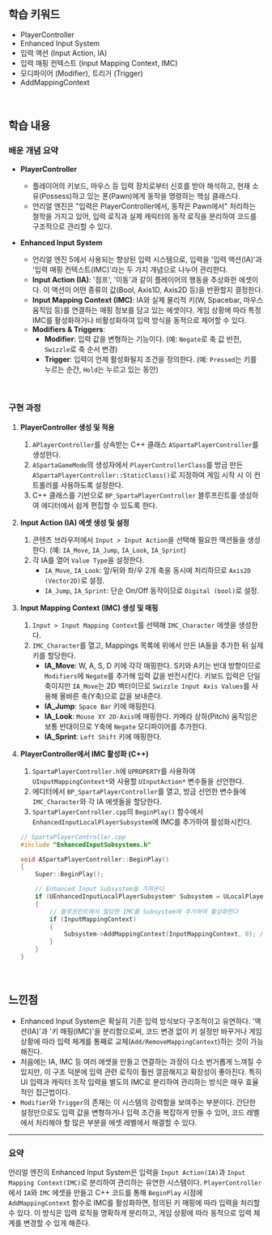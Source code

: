## 학습 키워드

  - PlayerController
  - Enhanced Input System
  - 입력 액션 (Input Action, IA)
  - 입력 매핑 컨텍스트 (Input Mapping Context, IMC)
  - 모디파이어 (Modifier), 트리거 (Trigger)
  - AddMappingContext

<br/>

## 학습 내용

### 배운 개념 요약

  - **PlayerController**

      - 플레이어의 키보드, 마우스 등 입력 장치로부터 신호를 받아 해석하고, 현재 소유(Possess)하고 있는 폰(Pawn)에게 동작을 명령하는 핵심 클래스다. 
      - 언리얼 엔진은 "입력은 PlayerController에서, 동작은 Pawn에서" 처리하는 철학을 가지고 있어, 입력 로직과 실제 캐릭터의 동작 로직을 분리하여 코드를 구조적으로 관리할 수 있다. 

  - **Enhanced Input System**

      - 언리얼 엔진 5에서 사용되는 향상된 입력 시스템으로, 입력을 '입력 액션(IA)'과 '입력 매핑 컨텍스트(IMC)'라는 두 가지 개념으로 나누어 관리한다. 
      - **Input Action (IA)**: '점프', '이동'과 같이 플레이어의 행동을 추상화한 에셋이다. 이 액션이 어떤 종류의 값(Bool, Axis1D, Axis2D 등)을 반환할지 결정한다. 
      - **Input Mapping Context (IMC)**: IA와 실제 물리적 키(W, Spacebar, 마우스 움직임 등)를 연결하는 매핑 정보를 담고 있는 에셋이다. 게임 상황에 따라 특정 IMC를 활성화하거나 비활성화하여 입력 방식을 동적으로 제어할 수 있다.
      - **Modifiers & Triggers**:
          - **Modifier**: 입력 값을 변형하는 기능이다. (예: `Negate`로 축 값 반전, `Swizzle`로 축 순서 변경)
          - **Trigger**: 입력이 언제 활성화될지 조건을 정의한다. (예: `Pressed`는 키를 누르는 순간, `Hold`는 누르고 있는 동안)

<br/>

### 구현 과정

1.  **PlayerController 생성 및 적용**

    1.  `APlayerController`를 상속받는 C++ 클래스 `ASpartaPlayerController`를 생성한다.
    2.  `ASpartaGameMode`의 생성자에서 `PlayerControllerClass`를 방금 만든 `ASpartaPlayerController::StaticClass()`로 지정하여 게임 시작 시 이 컨트롤러를 사용하도록 설정한다.
    3.  C++ 클래스를 기반으로 `BP_SpartaPlayerController` 블루프린트를 생성하여 에디터에서 쉽게 편집할 수 있도록 한다.

2.  **Input Action (IA) 에셋 생성 및 설정**

    1.  콘텐츠 브라우저에서 `Input > Input Action`을 선택해 필요한 액션들을 생성한다. (예: `IA_Move`, `IA_Jump`, `IA_Look`, `IA_Sprint`)
    2.  각 IA를 열어 `Value Type`을 설정한다.
          - `IA_Move`, `IA_Look`: 앞/뒤와 좌/우 2개 축을 동시에 처리하므로 `Axis2D (Vector2D)`로 설정.
          - `IA_Jump`, `IA_Sprint`: 단순 On/Off 동작이므로 `Digital (bool)`로 설정.

3.  **Input Mapping Context (IMC) 생성 및 매핑**

    1.  `Input > Input Mapping Context`를 선택해 `IMC_Character` 에셋을 생성한다.
    2.  `IMC_Character`를 열고, Mappings 목록에 위에서 만든 IA들을 추가한 뒤 실제 키를 할당한다.
          - **IA\_Move**: W, A, S, D 키에 각각 매핑한다. S키와 A키는 반대 방향이므로 `Modifiers`에 `Negate`를 추가해 입력 값을 반전시킨다. 키보드 입력은 단일 축이지만 `IA_Move`는 2D 벡터이므로 `Swizzle Input Axis Values`를 사용해 올바른 축(Y축)으로 값을 보내준다.
          - **IA\_Jump**: `Space Bar` 키에 매핑한다.
          - **IA\_Look**: `Mouse XY 2D-Axis`에 매핑한다. 카메라 상하(Pitch) 움직임은 보통 반대이므로 Y축에 `Negate` 모디파이어를 추가한다. 
          - **IA\_Sprint**: `Left Shift` 키에 매핑한다. 

4.  **PlayerController에서 IMC 활성화 (C++)**

    1.  `SpartaPlayerController.h`에 `UPROPERTY`를 사용하여 `UInputMappingContext*`와 사용할 `UInputAction*` 변수들을 선언한다. 
    2.  에디터에서 `BP_SpartaPlayerController`를 열고, 방금 선언한 변수들에 `IMC_Character`와 각 IA 에셋들을 할당한다.
    3.  `SpartaPlayerController.cpp`의 `BeginPlay()` 함수에서 `EnhancedInputLocalPlayerSubsystem`에 IMC를 추가하여 활성화시킨다.

    ```cpp
    // SpartaPlayerController.cpp
    #include "EnhancedInputSubsystems.h"

    void ASpartaPlayerController::BeginPlay()
    {
        Super::BeginPlay();

        // Enhanced Input Subsystem을 가져온다
        if (UEnhancedInputLocalPlayerSubsystem* Subsystem = ULocalPlayer::GetSubsystem<UEnhancedInputLocalPlayerSubsystem>(GetLocalPlayer()))
        {
            // 블루프린트에서 할당한 IMC를 Subsystem에 추가하여 활성화한다
            if (InputMappingContext)
            {
                Subsystem->AddMappingContext(InputMappingContext, 0); // 우선순위 0으로 추가
            }
        }
    }
    ```

<br/>

## 느낀점

  - Enhanced Input System은 확실히 기존 입력 방식보다 구조적이고 유연하다. '액션(IA)'과 '키 매핑(IMC)'을 분리함으로써, 코드 변경 없이 키 설정만 바꾸거나 게임 상황에 따라 입력 체계를 통째로 교체(`Add/RemoveMappingContext`)하는 것이 가능해진다.
  - 처음에는 IA, IMC 등 여러 에셋을 만들고 연결하는 과정이 다소 번거롭게 느껴질 수 있지만, 이 구조 덕분에 입력 관련 로직이 훨씬 깔끔해지고 확장성이 좋아진다. 특히 UI 입력과 캐릭터 조작 입력을 별도의 IMC로 분리하여 관리하는 방식은 매우 효율적인 접근법이다.
  - `Modifier`와 `Trigger`의 존재는 이 시스템의 강력함을 보여주는 부분이다. 간단한 설정만으로도 입력 값을 변형하거나 입력 조건을 복잡하게 만들 수 있어, 코드 레벨에서 처리해야 할 많은 부분을 에셋 레벨에서 해결할 수 있다.

-----

### 요약

언리얼 엔진의 Enhanced Input System은 입력을 `Input Action(IA)`과 `Input Mapping Context(IMC)`로 분리하여 관리하는 유연한 시스템이다. `PlayerController`에서 `IA`와 `IMC` 에셋을 만들고 C++ 코드를 통해 `BeginPlay` 시점에 `AddMappingContext` 함수로 IMC를 활성화하면, 정의된 키 매핑에 따라 입력을 처리할 수 있다. 이 방식은 입력 로직을 명확하게 분리하고, 게임 상황에 따라 동적으로 입력 체계를 변경할 수 있게 해준다.
